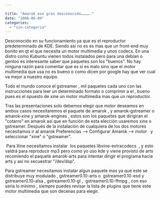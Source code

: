 ```yaml
---

title: "Amarok ese gran desconocido…………."
date: "2006-06-09"
categories: 
  - "sin-categoria"
---
```


Desconocido en su funcionamiento ya que es el reproductor  predeterminado de KDE. Siendo así no es es mas que un front-end muy bonito en qt el que necesita un motor multimedia y unos codecs. En una distro como Kubuntu vienen todos instalados pero para una debian o gentoo es interesante saber que paquetes son los "buenos". No hay ninguna razón para comentar que es si es malo sino que el motor multimedia que usa no es bueno o como dicen por google hay que ver cual va mejor a nuestro equipo.

Todo el mundo conoce el gstreamer , mil paquetes cada uno con las instrucciones para leer un determinado formato o comprimir a el , bueno pues es el opuesto de xine un motor multimedia mas que un reproductor.

Tras las presentaciones solo debemos elegir que motor deseamos en ambos casos necesitaremos el paquete de amarok , y amarok-gstreamer o amarok-xine y amarok-engines , estos son los paquetes que dirigiran el "cotarro" en amarok así que en función de esta elección usaremos xine o gstreamer. Después de la instalación de cualquiera de los dos motores necesitamos ir al amarok Preferencias --> Configurar Amarok --> motor   y seleccionar "xine" o "gstreamer".

 Para Xine necesitamos instalar  los paquetes libxine-extracodecs  , y esto valdrá para reproducir mp3 pero como yo uso kde y viene provisto de arts recomiendo el paquete amarok-arts para intentar dirigir el programa hacia arts y así no secuestrar "/dev/dsp".

Para gstreamer necesitamos instalar algun paquete mas ya que este se distribuye muy modulado , gstreamer0.10-arts o  gstreamer0.10-esd y  gstreamer0.10-alsa , gstreamer0.10-gl ,  gstreamer0.10-ffmpg , con eso seria lo mínimo , siempre puedes revisar la lista de plugins que tiene este motor multimedia que son decenas para elegir.

